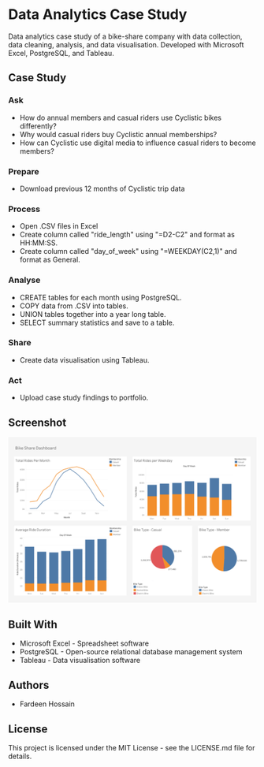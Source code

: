 # Data Analytics Case Study

Data analytics case study of a bike-share company with data collection, data cleaning, analysis, and data visualisation. Developed with Microsoft Excel, PostgreSQL, and Tableau.

## Case Study

### Ask

- How do annual members and casual riders use Cyclistic bikes differently?
- Why would casual riders buy Cyclistic annual memberships?
- How can Cyclistic use digital media to influence casual riders to become members?

### Prepare

- Download previous 12 months of Cyclistic trip data

### Process

- Open .CSV files in Excel
- Create column called "ride_length" using "=D2-C2" and format as HH:MM:SS.
- Create column called "day_of_week" using "=WEEKDAY(C2,1)" and format as General.

### Analyse

- CREATE tables for each month using PostgreSQL.
- COPY data from .CSV into tables.
- UNION tables together into a year long table.
- SELECT summary statistics and save to a table.

### Share

- Create data visualisation using Tableau.

### Act

- Upload case study findings to portfolio.

## Screenshot

![screenshot](screenshot.png)

## Built With

- Microsoft Excel - Spreadsheet software
- PostgreSQL - Open-source relational database management system
- Tableau - Data visualisation software

## Authors

- Fardeen Hossain

## License

This project is licensed under the MIT License - see the LICENSE.md file for details.
